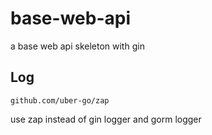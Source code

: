 # base-web-api
a base web api skeleton with gin

## Log
`github.com/uber-go/zap`

use zap instead of gin logger and gorm logger

